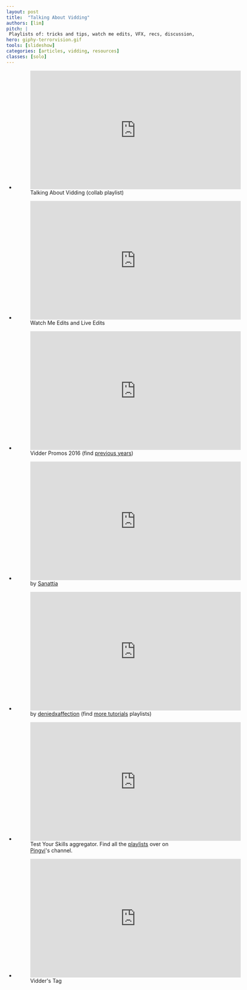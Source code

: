 ```yaml
---
layout: post
title:  "Talking About Vidding"
authors: [lim]
pitch: |
 Playlists of: tricks and tips, watch me edits, VFX, recs, discussion, and vidder tag.
hero: giphy-terrorvision.gif
tools: [slideshow]
categories: [articles, vidding, resources]
classes: [solo]
---
```



<div class="slideshow dark">
<ul class="slides">
<li>
	<figure class="video">
	<iframe width="560" height="315" src="https://www.youtube.com/embed/videoseries?list=PLliE8mqiSLjwoQ7sXRXkd-JEmFhtIfaur" frameborder="0" allowfullscreen></iframe>
	<figcaption>Talking About Vidding (collab playlist)</figcaption>
	</figure>
</li>
<li>
	<figure class="video">
	<iframe width="560" height="315" src="https://www.youtube.com/embed/videoseries?list=PLliE8mqiSLjxV_zH1qWKjTZP6O12WY3RC" frameborder="0" allowfullscreen></iframe>
	<figcaption>Watch Me Edits and Live Edits</figcaption>
	</figure>
</li>
<li>
	<figure class="video">
	<iframe width="560" height="315" src="https://www.youtube.com/embed/videoseries?list=PLliE8mqiSLjyZMLcdQnhisYVwoi_5suZw" frameborder="0" allowfullscreen></iframe>
	<figcaption>Vidder Promos 2016 (find <a href="https://www.youtube.com/user/blimvisible/playlists?shelf_id=8&view=50&sort=dd">previous years</a>)</figcaption>
	</figure>
</li>
<li>
	<figure class="video">
	<iframe width="560" height="315" src="https://www.youtube.com/embed/videoseries?list=PL6HA824S1lPhLHpGQ1fxusgxt4Kjhk5QC" frameborder="0" allowfullscreen></iframe>
	<figcaption>by <a href="https://www.youtube.com/user/sanattia">Sanattia</a></figcaption>
	</figure>
</li>
<li>
	<figure class="video">
	<iframe width="560" height="315" src="https://www.youtube.com/embed/videoseries?list=PLSv6HN6vDQFssNmNiIN6uVEHekMRZGfec" frameborder="0" allowfullscreen></iframe>
	<figcaption>by <a href="https://www.youtube.com/user/deniedxaffection">deniedxaffection</a> (find <a href="https://www.youtube.com/user/blimvisible/playlists?shelf_id=9&view=50&sort=dd">more tutorials</a> playlists)</figcaption>
	</figure>
</li>
<li>
	<figure class="video">
	<iframe width="560" height="315" src="https://www.youtube.com/embed/videoseries?list=PLliE8mqiSLjza-CtpjXWbginiquw06VwG" frameborder="0" allowfullscreen></iframe>
	<figcaption class="flexcaption">Test Your Skills aggregator. Find all the <a href="https://www.youtube.com/user/smska1995/playlists">playlists</a> over on <a href="https://www.youtube.com/user/smska1995">Pingvi</a>'s channel. </figcaption>
	</figure>
</li>
<li>
	<figure class="video">
	<iframe width="560" height="315" src="https://www.youtube.com/embed/videoseries?list=PLliE8mqiSLjwR2PBB4BDHonTmayOdzM0a" frameborder="0" allowfullscreen></iframe>
	<figcaption class="flexcaption">Vidder's Tag</figcaption>
	</figure>
</li>
</ul>
</div>
